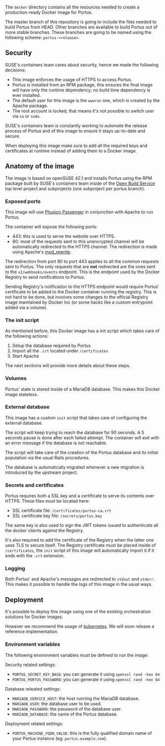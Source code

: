 The `docker` directory contains all the resources needed to create a
production-ready Docker image for Portus.

The master branch of this repository is going to include the files needed
to build Portus from HEAD. Other branches are available to build Portus out of
more stable branches. These branches are going to be named using the following
scheme: `portus-<release>`.

## Security

SUSE's containers team cares about security, hence we made the following
decisions:

  * This image enforces the usage of HTTPS to access Portus.
  * Portus is installed from an RPM package, this ensures the final image will
    have only the runtime dependency; no build time dependency is ever installed.
  * The default user for this image is the `wwwrun` one, which is created by the
    Apache package.
  * The root account is locked, that means it's not possible to switch user via
    `su` or `sudo`.

SUSE's containers team is constantly working to automate the release process
of Portus and of this image to ensure it stays up-to-date and secure.

When deploying this image make sure to add all the required keys and
certificates at runtime instead of adding them to a Docker image.

## Anatomy of the image

The image is based on openSUSE 42.1 and installs Portus using the RPM package
built by SUSE's containers team inside of the [Open Build Service](https://build.opensuse.org/project/subprojects/Virtualization:containers:Portus)
top level project and subprojects (one subproject per portus branch).

### Exposed ports

This image will use [Phusion Passenger](https://www.phusionpassenger.com/) in
conjunction with Apache to run Portus.

The container will expose the following ports:

  * 443: this is used to serve the website over HTTPS.
  * 80: most of the requests sent to this unencrypted channel will be
    automatically redirected to the HTTPS channel.
    The redirection is made using Apache's [mod_rewrite](https://httpd.apache.org/docs/current/mod/mod_rewrite.html).

The redirection from port 80 to port 443 applies to all the common requests sent
to Portus. The only requests that are **not** redirected are the ones sent to
the `v2/webhooks/events` endpoint. This is the endpoint used by the Docker
Registry to send notifications to Portus.

Sending Registry's notification to the HTTPS endpoint would require Portus'
certificate to be added to the Docker container running the registry. This is
not hard to be done, but involves some changes to the official Registry image
maintained by Docker Inc (or some hacks like a custom entrypoint added via a volume).

### The init script

As mentioned before, this Docker image has a init script which takes care of the
following actions:

  1. Setup the database required by Portus
  2. Import all the `.crt` located under `/certificates`
  3. Start Apache

The next sections will provide more details about these steps.

### Volumes

Portus' state is stored inside of a MariaDB database. This makes this Docker
image stateless.

### External database

This image has a custom `init` script that takes care of configuring the external
database.

The script will keep trying to reach the database for 90 seconds. A 5 seconds
pause is done after each failed attempt. The container will exit with an error
message if the database is not reachable.

The script will take care of the creation of the Portus database and its initial
population via the usual Rails procedures.

The database is automatically migrated whenever a new migration is introduced
by the upstream project.

### Secrets and certificates

Portus requires both a SSL key and a certificate to serve its contents over
HTTPS.
These files must be located here:

  * SSL certificate file: `/certificates/portus-ca.crt`
  * SSL certificate key file: `/secrets/portus.key`

The same key is also used to sign the JWT tokens issued to authenticate all the
docker clients against the Registry.

It's also required to add the certificate of the Registry when the latter one
uses TLS to secure itself.
The Registry certificate must be placed inside of `/certificates`, the `init`
script of this image will automatically import it if it ends with the `.crt`
extension.

### Logging

Both Portus' and Apache's messages are redirected to `stdout` and `stderr`. This
makes it possible to handle the logs of this image in the usual ways.

## Deployment

It's possible to deploy this image using one of the existing orchestration
solutions for Docker images.

However we recommend the usage of [kubernetes](http://kubernetes.io/). We will
soon release a reference implementation.

### Environment variables

The following environment variables must be defined to run the image:

Security related settings:

  * `PORTUS_SECRET_KEY_BASE`: you can generate it using `openssl rand -hex 64`
  * `PORTUS_PORTUS_PASSWORD`: you can generate it using `openssl rand -hex 64`

Database releated settings:

  * `MARIADB_SERVICE_HOST`: the host running the MariaDB database.
  * `MARIADB_USER`: the database user to be used.
  * `MARIADB_PASSWORD`: the password of the database user.
  * `MARIADB_DATABASE`: the name of the Portus database.

Deployment related settings:

  * `PORTUS_MACHINE_FQDN_VALUE`: this is the fully qualified domain name of your
    Portus instance (eg: `portus.example.com`).

